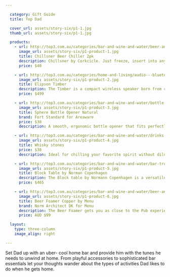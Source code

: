 ```yaml
---

  category: Gift Guide
  title: Top Dad

  cover_url: assets/story-six/p1-1.jpg
  thumb_url: assets/story-six/p1-1.jpg

  products:
    - url: http://top3.com.au/categories/bar-and-wine-and-water/beer-and-accessories/chillsner-beer-chiller/4002c
      image_url: assets/story-six/p1-product-1.jpg
      title: Chillsner Beer Chiller 2pk
      description: Chillsner by Corkcicle. Just freeze, insert into any bottled beer and never suffer through another warm brew. Respect the beer. Chillsner is perfect for parties, tailgating and pretty much any occasion where beloved beers are enjoyed.
      price: $40

    - url: http://top3.com.au/categories/home-and-living/audio---bluetooth-speakers/elipson-bluetooth-speakers/elipsontimber
      image_url: assets/story-six/p1-product-2.jpg
      title: Elipson Timber
      description: The Timber is a compact wireless speaker born from cooperation between Habitat & Elipson, that works according to the Bluetooth 2.1 protocol.
      price: $499

    - url: http://top3.com.au/categories/bar-and-wine-and-water/bottle-openers/areaware-sphere-bottle-opener/aw-fsbon
      image_url: assets/story-six/p1-product-3.jpg
      title: Sphere Bottle Opener Natural
      brand: Fort Standard for Areaware
      price: $30
      description: A smooth, ergonomic bottle opener that fits perfectly in the palm of your hand. Made From Beechwood.

    - url: http://top3.com.au/categories/bar-and-wine-and-water/drinks---cooling-accessories/whisky-stones/whiskystone
      image_url: assets/story-six/p1-product-4.jpg
      title: Whisky stones
      price: $30
      description: Ideal for chilling your favorite spirit without diluting its flavor with melting ice.

    - url: http://top3.com.au/categories/bar-and-wine-and-water/bar-trolleys/nm-block-table/602205
      image_url: assets/story-six/p1-product-5.jpg
      title: Block Table by Norman Copenhagen
      description: The Block table by Normann Copenhagen is a versatile and mobile table - perfect for use as a bar trolley, or for countless other uses in the home.
      price: $465

    - url: http://top3.com.au/categories/bar-and-wine-and-water/beer-and-accessories/menu-beer-foamer/men4690239
      image_url: assets/story-six/p1-product-6.jpg
      title: Beer Foamer Copper by Menu
      brand: Norm Architect DK for Menu
      description: The Beer Foamer gets you as close to the Pub experience as you can without leaving your home. Denser beer foam will significantly increase the taste, aroma and feeling of the beer - just like beer fresh from the tap.
      price: AUD $99

  layout:
    type: three-column
    image_align: right

---
```


Set Dad up with an uber- cool home bar and provide him with the tunes he needs to unwind at home. From playful accessories to sophisticated bar essentials let your thoughts wander about the types of activities Dad likes to do when he gets home.
